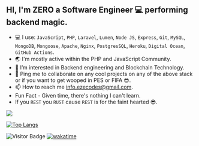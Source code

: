 ## HI, I'm ZERO a Software Engineer 💻 performing backend magic.

- 💻 I use: `JavaScript`, `PHP`, `Laravel`, `Lumen`, `Node JS`, `Express`, `Git`, `MySQL`, `MongoDB`, `Mongoose`, `Apache`, `Nginx`, `PostgresSQL`, `Heroku`, `Digital Ocean`, `GitHub Actions`.
- 🌏 I'm mostly active within the PHP and JavaScript Community.
- 👀 I’m interested in Backend engineering and Blockchain Technology.
- 🤝 Ping me to collaborate on any cool projects on any of the above stack or if you want to get wooped in PES or FIFA 😎.
- 📫 How to reach me info.ezecodes@gmail.com.
- Fun Fact - Given time, there's nothing I can't learn.
- If you `REST` you `RUST` cause `REST` is for the faint hearted 😎.

<!--<img align="center" src="https://github-readme-stats.vercel.app/api/wakatime?username=codewithdiv&theme=algolia&count_private=true&line_height=27&langs_count=7">-->


  <img align="center" src="https://github-readme-stats.vercel.app/api?username=codewithdiv&show_icons=true&theme=algolia&count_private=true&line_height=27">
<p align='center'>
    
<!-- ![Top Langs](https://github-readme-stats.vercel.app/api/top-langs/?username=codewithdiv&theme=algolia) -->
<!--   [![Top Langs](https://github-readme-stats.vercel.app/api/top-langs/?username=codewithdiv&hide=vue,html,css,pug)](https://github.com/codewithdiv/github-readme-stats) -->
  
  [![Top Langs](https://github-readme-stats.vercel.app/api/top-langs/?username=codewithdiv&theme=algolia&langs_count=10&layout=compact)](https://github.com/codewithdiv/github-readme-stats)
    
    
![Visitor Badge](https://visitor-badge.laobi.icu/badge?page_id=codewithdiv)
[![wakatime](https://wakatime.com/badge/user/e045c475-1441-4df4-87fa-b18630ebfa69.svg)](https://wakatime.com/@e045c475-1441-4df4-87fa-b18630ebfa69)
</p>

<!---
codewithdiv/codewithdiv is a ✨ special ✨ repository because its `README.md` (this file) appears on your GitHub profile.
You can click the Preview link to take a look at your changes.
--->
